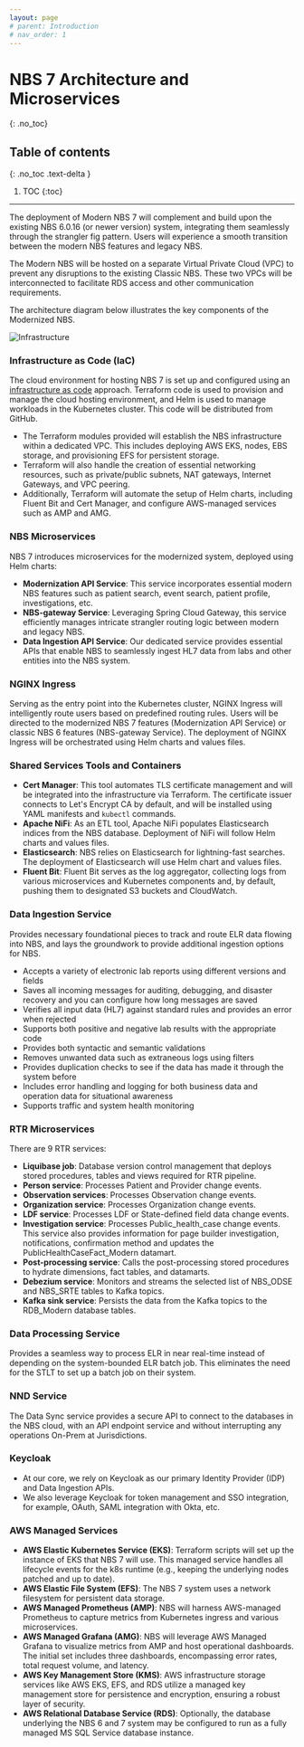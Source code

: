 ```yaml
---
layout: page
# parent: Introduction
# nav_order: 1
---
```


# NBS 7 Architecture and Microservices
{: .no_toc}

## Table of contents
{: .no_toc .text-delta }

1. TOC
{:toc}

---

The deployment of Modern NBS 7 will complement and build upon the existing NBS 6.0.16 (or newer version) system, integrating them seamlessly through the strangler fig pattern. Users will experience a smooth transition between the modern NBS features and legacy NBS.

The Modern NBS will be hosted on a separate Virtual Private Cloud (VPC) to prevent any disruptions to the existing Classic NBS. These two VPCs will be interconnected to facilitate RDS access and other communication requirements.

The architecture diagram below illustrates the key components of the Modernized NBS.

![Infrastructure](/just-the-doc/docs/1_introduction/images/nbs7_architecture_and_microservices.png)

### Infrastructure as Code (IaC)
The cloud environment for hosting NBS 7 is set up and configured using an [infrastructure as code](https://example.com) approach. Terraform code is used to provision and manage the cloud hosting environment, and Helm is used to manage workloads in the Kubernetes cluster. This code will be distributed from GitHub.
- The Terraform modules provided will establish the NBS infrastructure within a dedicated VPC. This includes deploying AWS EKS, nodes, EBS storage, and provisioning EFS for persistent storage.
- Terraform will also handle the creation of essential networking resources, such as private/public subnets, NAT gateways, Internet Gateways, and VPC peering.
- Additionally, Terraform will automate the setup of Helm charts, including Fluent Bit and Cert Manager, and configure AWS-managed services such as AMP and AMG.

### NBS Microservices
NBS 7 introduces microservices for the modernized system, deployed using Helm charts:
- **Modernization API Service**: This service incorporates essential modern NBS features such as patient search, event search, patient profile, investigations, etc.
- **NBS-gateway Service**: Leveraging Spring Cloud Gateway, this service efficiently manages intricate strangler routing logic between modern and legacy NBS.
- **Data Ingestion API Service**: Our dedicated service provides essential APIs that enable NBS to seamlessly ingest HL7 data from labs and other entities into the NBS system.

###  NGINX Ingress 
Serving as the entry point into the Kubernetes cluster, NGINX Ingress will intelligently route users based on predefined routing rules. Users will be directed to the modernized NBS 7 features (Modernization API Service) or classic NBS 6 features (NBS-gateway Service). The deployment of NGINX Ingress will be orchestrated using Helm charts and values files.

### Shared Services Tools and Containers
- **Cert Manager**: This tool automates TLS certificate management and will be integrated into the infrastructure via Terraform. The certificate issuer connects to Let's Encrypt CA by default, and will be installed using YAML manifests and `kubectl` commands.
- **Apache NiFi**: As an ETL tool, Apache NiFi populates Elasticsearch indices from the NBS database. Deployment of NiFi will follow Helm charts and values files.
- **Elasticsearch**: NBS relies on Elasticsearch for lightning-fast searches. The deployment of Elasticsearch will use Helm chart and values files.
- **Fluent Bit**: Fluent Bit serves as the log aggregator, collecting logs from various microservices and Kubernetes components and, by default, pushing them to designated S3 buckets and CloudWatch.

### Data Ingestion Service
Provides necessary foundational pieces to track and route ELR data flowing into NBS, and lays the groundwork to provide additional ingestion options for NBS.
- Accepts a variety of electronic lab reports using different versions and fields
- Saves all incoming messages for auditing, debugging, and disaster recovery and you can configure how long messages are saved
- Verifies all input data (HL7) against standard rules and provides an error when rejected
- Supports both positive and negative lab results with the appropriate code
- Provides both syntactic and semantic validations
- Removes unwanted data such as extraneous logs using filters
- Provides duplication checks to see if the data has made it through the system before
- Includes error handling and logging for both business data and operation data for situational awareness
- Supports traffic and system health monitoring

### RTR Microservices
There are 9 RTR services:
- **Liquibase job**: Database version control management that deploys stored procedures, tables and views required for RTR pipeline.
- **Person service**: Processes Patient and Provider change events.
- **Observation services**: Processes Observation change events.
- **Organization service**: Processes Organization change events.
- **LDF service**: Processes LDF or State-defined field data change events.
- **Investigation service**: Processes Public_health_case change events. This service also provides information for page builder investigation, notifications, confirmation method and updates the PublicHealthCaseFact_Modern datamart.
- **Post-processing service**: Calls the post-processing stored procedures to hydrate dimensions, fact tables, and datamarts.
- **Debezium service**: Monitors and streams the selected list of NBS_ODSE and NBS_SRTE tables to Kafka topics.
- **Kafka sink service**: Persists the data from the Kafka topics to the RDB_Modern database tables.

### Data Processing Service
Provides a seamless way to process ELR in near real-time instead of depending on the system-bounded ELR batch job. This eliminates the need for the STLT to set up a batch job on their system.

### NND Service
The Data Sync service provides a secure API to connect to the databases in the NBS cloud, with an API endpoint service and without interrupting any operations On-Prem at Jurisdictions.

### Keycloak
- At our core, we rely on Keycloak as our primary Identity Provider (IDP) and Data Ingestion APIs.
- We also leverage Keycloak for token management and SSO integration, for example, OAuth, SAML integration with Okta, etc.

### AWS Managed Services
- **AWS Elastic Kubernetes Service (EKS)**: Terraform scripts will set up the instance of EKS that NBS 7 will use. This managed service handles all lifecycle events for the k8s runtime (e.g., keeping the underlying nodes patched and up to date).
- **AWS Elastic File System (EFS)**: The NBS 7 system uses a network filesystem for persistent data storage.
- **AWS Managed Prometheus (AMP)**: NBS will harness AWS-managed Prometheus to capture metrics from Kubernetes ingress and various microservices.
- **AWS Managed Grafana (AMG)**: NBS will leverage AWS Managed Grafana to visualize metrics from AMP and host operational dashboards. The initial set includes three dashboards, encompassing error rates, total request volume, and latency.
- **AWS Key Management Store (KMS)**: AWS infrastructure storage services like AWS EKS, EFS, and RDS utilize a managed key management store for persistence and encryption, ensuring a robust layer of security.
- **AWS Relational Database Service (RDS)**: Optionally, the database underlying the NBS 6 and 7 system may be configured to run as a fully managed MS SQL Service database instance.
